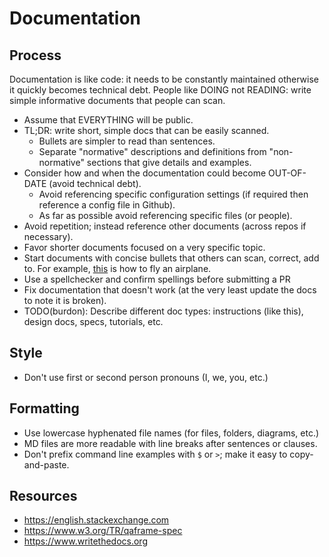 # Documentation

## Process

Documentation is like code: it needs to be constantly maintained otherwise it quickly becomes technical debt.
People like DOING not READING: write simple informative documents that people can scan.


- Assume that EVERYTHING will be public.
- TL;DR: write short, simple docs that can be easily scanned.
  - Bullets are simpler to read than sentences.
  - Separate "normative" descriptions and definitions from "non-normative" sections that give details and examples.
- Consider how and when the documentation could become OUT-OF-DATE (avoid technical debt).
  - Avoid referencing specific configuration settings (if required then reference a config file in Github).
  - As far as possible avoid referencing specific files (or people).
- Avoid repetition; instead reference other documents (across repos if necessary).
- Favor shorter documents focused on a very specific topic.
- Start documents with concise bullets that others can scan, correct, add to.
  For example, [this](http://download.aopa.org/121010av-adventures.pdf) is how to fly an airplane.
- Use a spellchecker and confirm spellings before submitting a PR  
- Fix documentation that doesn't work (at the very least update the docs to note it is broken).
- TODO(burdon): Describe different doc types: instructions (like this), design docs, specs, tutorials, etc.


## Style

- Don't use first or second person pronouns (I, we, you, etc.)


## Formatting

- Use lowercase hyphenated file names (for files, folders, diagrams, etc.)
- MD files are more readable with line breaks after sentences or clauses.
- Don't prefix command line examples with `$` or `>`; make it easy to copy-and-paste.


## Resources

- https://english.stackexchange.com
- https://www.w3.org/TR/qaframe-spec
- https://www.writethedocs.org
